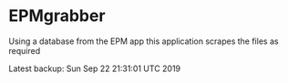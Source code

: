 # EPMgrabber
Using a database from the EPM app this application scrapes the files as required


Latest backup: Sun Sep 22 21:31:01 UTC 2019
